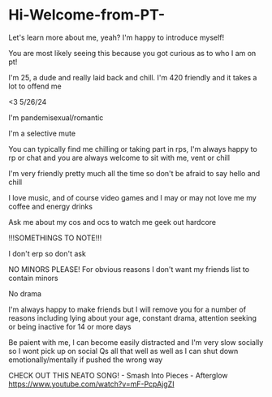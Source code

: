 # Hi-Welcome-from-PT-
Let's learn more about me, yeah? I'm happy to introduce myself!

You are most likely seeing this because you got curious as to who I am on pt!

I'm 25, a dude and really laid back and chill. I'm 420 friendly and it takes a lot to offend me

<3 5/26/24

I'm pandemisexual/romantic

I'm a selective mute

You can typically find me chilling or taking part in rps, I'm always happy to rp or chat and you are always welcome to sit with me, vent or chill

I'm very friendly pretty much all the time so don't be afraid to say hello and chill

I love music, and of course video games and I may or may not love me my coffee and energy drinks

Ask me about my cos and ocs to watch me geek out hardcore

!!!SOMETHINGS TO NOTE!!!

I don't erp so don't ask

NO MINORS PLEASE! For obvious reasons I don't want my friends list to contain minors

No drama

I'm always happy to make friends but I will remove you for a number of reasons including lying about your age, constant drama, attention seeking or being inactive for 14 or more days

Be paient with me, I can become easily distracted and I'm very slow socially so I wont pick up on social Qs all that well as well as I can shut down emotionally/mentally if pushed the wrong way


CHECK OUT THIS NEATO SONG! - Smash Into Pieces - Afterglow
https://www.youtube.com/watch?v=mF-PcpAjgZI
